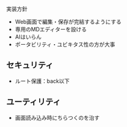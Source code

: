 実装方針
- Web画面で編集・保存が完結するようにする
- 専用のMDエディターを設ける
- AIはいらん
- ポータビリティ・ユビキタス性の方が大事



## セキュリティ
- ルート保護：back以下

## ユーティリティ
- 画面読み込み時にちらつくのを治す